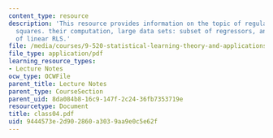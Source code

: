 ```yaml
---
content_type: resource
description: 'This resource provides information on the topic of regularized least
  squares. their computation, large data sets: subset of regressors, and computation
  of linear RLS.'
file: /media/courses/9-520-statistical-learning-theory-and-applications-spring-2006/9444573e2d902860a3039aa9e0c5e62f_class04.pdf
file_type: application/pdf
learning_resource_types:
- Lecture Notes
ocw_type: OCWFile
parent_title: Lecture Notes
parent_type: CourseSection
parent_uid: 8da084b8-16c9-147f-2c24-36fb7353719e
resourcetype: Document
title: class04.pdf
uid: 9444573e-2d90-2860-a303-9aa9e0c5e62f
---
```

